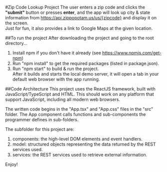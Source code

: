 #Zip Code Lookup Project
The user enters a zip code and clicks the **"submit"** button or presses **enter**,
and the app will look up city & state information from https://api.zippopotam.us/us/{zipcode} 
and display it on the screen.  
Just for fun, it also provides a link to Google Maps at the given location.  

##To run the project
After downloading the project and going to the root directory...
1) Install npm if you don't have it already (see https://www.npmjs.com/get-npm)
2) Run "npm install" to get the required packages (listed in package.json).
3) Run "npm start" to build & run the project.    
After it builds and starts the local demo server, it will open a tab in your 
default web browser with the app running.

##Code Architecture
This project uses the ReactJS framework, built with JavaScript/TypeScript and HTML.
This should work on any platform that support JavaScript, including all modern web browsers.  
  
The written code begins in the "App.tsx" and "App.css" files in the "src" folder.
The App component calls functions and sub-components the programmer defines in 
sub-folders.

The subfolder for this project are:
1) components: the high-level DOM elements and event handlers.
2) model: structured objects representing the data returned by the REST services used.
3) services: the REST services used to retrieve external information.

Enjoy!
